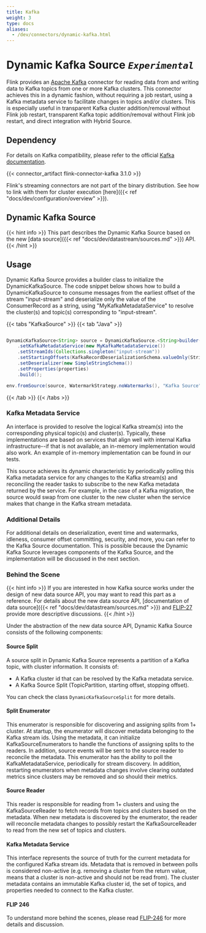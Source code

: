 ```yaml
---
title: Kafka
weight: 3
type: docs
aliases:
  - /dev/connectors/dynamic-kafka.html
---
```

<!--
Licensed to the Apache Software Foundation (ASF) under one
or more contributor license agreements.  See the NOTICE file
distributed with this work for additional information
regarding copyright ownership.  The ASF licenses this file
to you under the Apache License, Version 2.0 (the
"License"); you may not use this file except in compliance
with the License.  You may obtain a copy of the License at

  http://www.apache.org/licenses/LICENSE-2.0

Unless required by applicable law or agreed to in writing,
software distributed under the License is distributed on an
"AS IS" BASIS, WITHOUT WARRANTIES OR CONDITIONS OF ANY
KIND, either express or implied.  See the License for the
specific language governing permissions and limitations
under the License.
-->

# Dynamic Kafka Source _`Experimental`_

Flink provides an [Apache Kafka](https://kafka.apache.org) connector for reading data from and 
writing data to Kafka topics from one or more Kafka clusters. This connector achieves this in a dynamic 
fashion, without requiring a job restart, using a Kafka metadata service to facilitate changes in 
topics and/or clusters. This is especially useful in transparent Kafka cluster addition/removal without 
Flink job restart, transparent Kafka topic addition/removal without Flink job restart, and direct integration
with Hybrid Source.

## Dependency

For details on Kafka compatibility, please refer to the official [Kafka documentation](https://kafka.apache.org/protocol.html#protocol_compatibility).

{{< connector_artifact flink-connector-kafka 3.1.0 >}}

Flink's streaming connectors are not part of the binary distribution.
See how to link with them for cluster execution [here]({{< ref "docs/dev/configuration/overview" >}}).

## Dynamic Kafka Source
{{< hint info >}}
This part describes the Dynamic Kafka Source based on the new
[data source]({{< ref "docs/dev/datastream/sources.md" >}}) API.
{{< /hint >}}

## Usage

Dynamic Kafka Source provides a builder class to initialize the DynamicKafkaSource. The code snippet 
below shows how to build a DynamicKafkaSource to consume messages from the earliest offset of the 
stream "input-stream" and deserialize only the value of the 
ConsumerRecord as a string, using "MyKafkaMetadataService" to resolve the cluster(s) and topic(s)
corresponding to "input-stream".

{{< tabs "KafkaSource" >}}
{{< tab "Java" >}}
```java

DynamicKafkaSource<String> source = DynamicKafkaSource.<String>builder()
    .setKafkaMetadataService(new MyKafkaMetadataService())
    .setStreamIds(Collections.singleton("input-stream"))
    .setStartingOffsets(KafkaRecordDeserializationSchema.valueOnly(StringDeserializer.class))
    .setDeserializer(new SimpleStringSchema())
    .setProperties(properties)
    .build();

env.fromSource(source, WatermarkStrategy.noWatermarks(), "Kafka Source");
```
{{< /tab >}}
{{< /tabs >}}

### Kafka Metadata Service

An interface is provided to resolve the logical Kafka stream(s) into the corresponding physical 
topic(s) and cluster(s). Typically, these implementations are based on services that align well
with internal Kafka infrastructure--if that is not available, an in-memory implementation 
would also work. An example of in-memory implementation can be found in our tests.

This source achieves its dynamic characteristic by periodically polling this Kafka metadata service
for any changes to the Kafka stream(s) and reconciling the reader tasks to subscribe to the new 
Kafka metadata returned by the service. For example, in the case of a Kafka migration, the source would 
swap from one cluster to the new cluster when the service makes that change in the Kafka stream metadata.

### Additional Details

For additional details on deserialization, event time and watermarks, idleness, consumer offset 
committing, security, and more, you can refer to the Kafka Source documentation. This is possible because the 
Dynamic Kafka Source leverages components of the Kafka Source, and the implementation will be 
discussed in the next section.

### Behind the Scene
{{< hint info >}}
If you are interested in how Kafka source works under the design of new data source API, you may
want to read this part as a reference. For details about the new data source API,
[documentation of data source]({{< ref "docs/dev/datastream/sources.md" >}}) and
<a href="https://cwiki.apache.org/confluence/display/FLINK/FLIP-27%3A+Refactor+Source+Interface">FLIP-27</a>
provide more descriptive discussions.
{{< /hint >}}


Under the abstraction of the new data source API, Dynamic Kafka Source consists of the following components:
#### Source Split
A source split in Dynamic Kafka Source represents a partition of a Kafka topic, with cluster information. It
consists of:
* A Kafka cluster id that can be resolved by the Kafka metadata service.
* A Kafka Source Split (TopicPartition, starting offset, stopping offset).

You can check the class `DynamicKafkaSourceSplit` for more details.

#### Split Enumerator

This enumerator is responsible for discovering and assigning splits from 1+ cluster. At startup, the
enumerator will discover metadata belonging to the Kafka stream ids. Using the metadata, it can 
initialize KafkaSourceEnumerators to handle the functions of assigning splits to the readers. In addition,
source events will be sent to the source reader to reconcile the metadata. This enumerator has the ability to poll the 
KafkaMetadataService, periodically for stream discovery. In addition, restarting enumerators when metadata changes involve 
clearing outdated metrics since clusters may be removed and so should their metrics.

#### Source Reader

This reader is responsible for reading from 1+ clusters and using the KafkaSourceReader to fetch 
records from topics and clusters based on the metadata. When new metadata is discovered by the enumerator,
the reader will reconcile metadata changes to possibly restart the KafkaSourceReader to read from the new 
set of topics and clusters.

#### Kafka Metadata Service

This interface represents the source of truth for the current metadata for the configured Kafka stream ids.
Metadata that is removed in between polls is considered non-active (e.g. removing a cluster from the 
return value, means that a cluster is non-active and should not be read from). The cluster metadata 
contains an immutable Kafka cluster id, the set of topics, and properties needed to connect to the
Kafka cluster.

#### FLIP 246

To understand more behind the scenes, please read [FLIP-246](https://cwiki.apache.org/confluence/pages/viewpage.action?pageId=217389320)
for more details and discussion.
